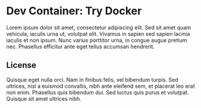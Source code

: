 # Dev Container: Try Docker

Lorem ipsum dolor sit amet, consectetur adipiscing elit. Sed sit amet quam vehicula, iaculis urna ut, volutpat elit. Vivamus in sapien sed sapien lacinia iaculis et non ipsum. Nunc varius porttitor urna, in congue augue pretium nec. Phasellus efficitur ante eget tellus accumsan hendrerit.

## License

Quisque eget nulla orci. Nam in finibus felis, vel bibendum turpis. Sed ultrices, nisl a euismod convallis, nibh ante eleifend sem, et placerat leo erat non enim. Phasellus quis bibendum dui. Sed luctus quis purus et volutpat. Quisque sit amet ultrices nibh.
